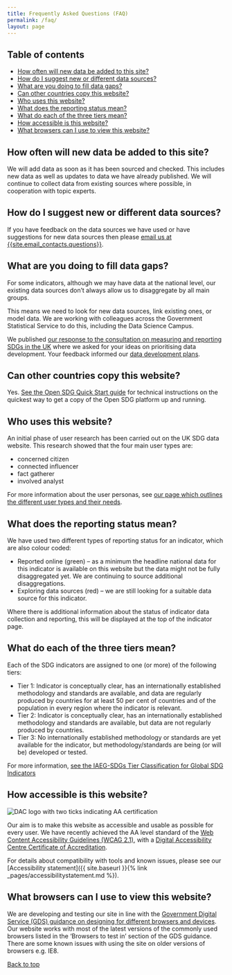```yaml
---
title: Frequently Asked Questions (FAQ)
permalink: /faq/
layout: page
---
```

## Table of contents
- [How often will new data be added to this site?](#how-often-will-new-data-be-added-to-this-site)
- [How do I suggest new or different data sources?](#how-do-i-suggest-new-or-different-data-sources)
- [What are you doing to fill data gaps?](#what-are-you-doing-to-fill-data-gaps)
- [Can other countries copy this website?](#can-other-countries-copy-this-website)
- [Who uses this website?](#who-uses-this-website)
- [What does the reporting status mean?](#what-does-the-reporting-status-mean)
- [What do each of the three tiers mean?](#what-do-each-of-the-three-tiers-mean)
- [How accessible is this website?](#how-accessible-is-this-website)
- [What browsers can I use to view this website?](#what-browsers-can-i-use-to-view-this-website)

## How often will new data be added to this site?
We will add data as soon as it has been sourced and checked. This includes new data as well as updates to data we have already published. We will continue to collect data from existing sources where possible, in cooperation with topic experts.


## How do I suggest new or different data sources?
If you have feedback on the data sources we have used or have suggestions for new data sources then please <i class="fa fa-envelope"></i> <a href="mailto:{{site.email_contacts.questions}}">email us at {{site.email_contacts.questions}}</a>.


## What are you doing to fill data gaps?
For some indicators, although we may have data at the national level, our existing data sources don’t always allow us to disaggregate by all main groups.

This means we need to look for new data sources, link existing ones, or model data. We are working with colleagues across the Government Statistical Service to do this, including the Data Science Campus.

We published [our response to the consultation on measuring and reporting SDGs in the UK](https://consultations.ons.gov.uk/sustainable-development-goals/ons-approach-to-measuring-reporting-sdgs-in-the-uk/) where we asked for your ideas on prioritising data development. Your feedback informed our [data development plans](https://www.ons.gov.uk/economy/environmentalaccounts/articles/ukdatagapsinclusivedataactionplantowardstheglobalsustainabledevelopmentgoalindicators/2018-03-19).


## Can other countries copy this website?
Yes. [See the Open SDG Quick Start guide](https://open-sdg.readthedocs.io/en/latest/quick-start/) for technical instructions on the quickest way to get a copy of the Open SDG platform up and running.


## Who uses this website?
An initial phase of user research has been carried out on the UK SDG data website. This research showed that the four main user types are:

* concerned citizen
* connected influencer
* fact gatherer
* involved analyst

For more information about the user personas, see <a href="{{ site.baseurl }}{% link _pages/userpersonas.md %}">our page which outlines the different user types and their needs</a>.

## What does the reporting status mean?
We have used two different types of reporting status for an indicator, which are also colour coded:

* Reported online (green) – as a minimum the headline national data for this indicator is available on this website but the data might not be fully disaggregated yet. We are continuing to source additional disaggregations.
* Exploring data sources (red) – we are still looking for a suitable data source for this indicator.

Where there is additional information about the status of indicator data collection and reporting, this will be displayed at the top of the indicator page.


## What do each of the three tiers mean? 
Each of the SDG indicators are assigned to one (or more) of the following tiers:
- Tier 1: Indicator is conceptually clear, has an internationally established methodology and standards are available, and data are regularly produced by countries for at least 50 per cent of countries and of the population in every region where the indicator is relevant.
- Tier 2: Indicator is conceptually clear, has an internationally established methodology and standards are available, but data are not regularly produced by countries.
- Tier 3: No internationally established methodology or standards are yet available for the indicator, but methodology/standards are being (or will be) developed or tested.

For more information, [see the IAEG-SDGs Tier Classification for Global SDG Indicators](https://unstats.un.org/sdgs/iaeg-sdgs/tier-classification/)


## How accessible is this website?

![DAC logo with two ticks indicating AA certification](https://sustainabledevelopment-uk.github.io/public/dac_logo_with_two_ticks.png)

Our aim is to make this website as accessible and usable as possible for every user. We have recently achieved the AA level standard of the [Web Content Accessibility Guidelines (WCAG 2.1)](https://www.gov.uk/service-manual/helping-people-to-use-your-service/understanding-wcag), with a [Digital Accessibility Centre Certificate of Accreditation](http://digitalaccessibilitycentre.org/index.php/office-for-national-statistics-sdg).

For details about compatibility with tools and known issues, please see our [Accessibility statement]({{ site.baseurl }}{% link _pages/accessibilitystatement.md %}).


## What browsers can I use to view this website?
We are developing and testing our site in line with the [Government Digital Service (GDS) guidance on designing for different browsers and devices](https://www.gov.uk/service-manual/technology/designing-for-different-browsers-and-devices). Our website works with most of the latest versions of the commonly used browsers listed in the ‘Browsers to test in’ section of the GDS guidance. There are some known issues with using the site on older versions of browsers e.g. IE8.

[Back to top](#table-of-contents)
